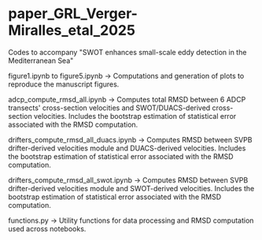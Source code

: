 # paper_GRL_Verger-Miralles_etal_2025
Codes to accompany "SWOT enhances small-scale eddy detection in the Mediterranean Sea"

figure1.ipynb to figure5.ipynb
→ Computations and generation of plots to reproduce the manuscript figures.

adcp_compute_rmsd_all.ipynb
→ Computes total RMSD between 6 ADCP transects' cross-section velocities and SWOT/DUACS-derived cross-section velocities. Includes the bootstrap estimation of statistical error associated with the RMSD computation.

drifters_compute_rmsd_all_duacs.ipynb
→ Computes RMSD between SVPB drifter-derived velocities module and DUACS-derived velocities. Includes the bootstrap estimation of statistical error associated with the RMSD computation.

drifters_compute_rmsd_all_swot.ipynb
→ Computes RMSD between SVPB drifter-derived velocities module and SWOT-derived velocities. Includes the bootstrap estimation of statistical error associated with the RMSD computation.

functions.py
→ Utility functions for data processing and RMSD computation used across notebooks.

